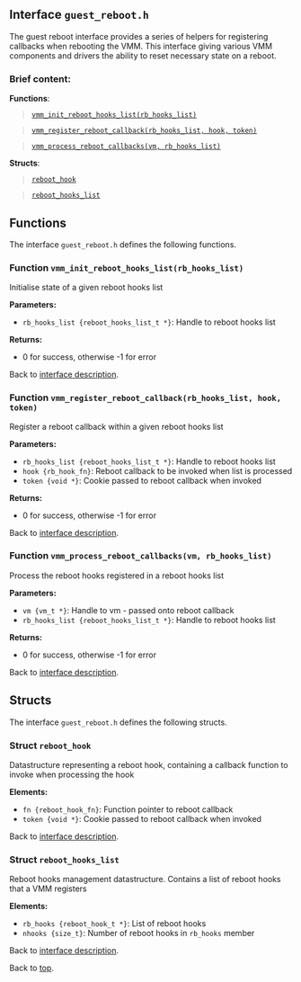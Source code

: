<!--
     Copyright 2020, Data61, CSIRO (ABN 41 687 119 230)

     SPDX-License-Identifier: CC-BY-SA-4.0
-->

## Interface `guest_reboot.h`

The guest reboot interface provides a series of helpers for registering callbacks when rebooting the VMM.
This interface giving various VMM components and drivers the ability to reset necessary state on a reboot.

### Brief content:

**Functions**:

> [`vmm_init_reboot_hooks_list(rb_hooks_list)`](#function-vmm_init_reboot_hooks_listrb_hooks_list)

> [`vmm_register_reboot_callback(rb_hooks_list, hook, token)`](#function-vmm_register_reboot_callbackrb_hooks_list-hook-token)

> [`vmm_process_reboot_callbacks(vm, rb_hooks_list)`](#function-vmm_process_reboot_callbacksvm-rb_hooks_list)



**Structs**:

> [`reboot_hook`](#struct-reboot_hook)

> [`reboot_hooks_list`](#struct-reboot_hooks_list)


## Functions

The interface `guest_reboot.h` defines the following functions.

### Function `vmm_init_reboot_hooks_list(rb_hooks_list)`

Initialise state of a given reboot hooks list

**Parameters:**

- `rb_hooks_list {reboot_hooks_list_t *}`: Handle to reboot hooks list

**Returns:**

- 0 for success, otherwise -1 for error

Back to [interface description](#interface-guest_rebooth).

### Function `vmm_register_reboot_callback(rb_hooks_list, hook, token)`

Register a reboot callback within a given reboot hooks list

**Parameters:**

- `rb_hooks_list {reboot_hooks_list_t *}`: Handle to reboot hooks list
- `hook {rb_hook_fn}`: Reboot callback to be invoked when list is processed
- `token {void *}`: Cookie passed to reboot callback when invoked

**Returns:**

- 0 for success, otherwise -1 for error

Back to [interface description](#interface-guest_rebooth).

### Function `vmm_process_reboot_callbacks(vm, rb_hooks_list)`

Process the reboot hooks registered in a reboot hooks list

**Parameters:**

- `vm {vm_t *}`: Handle to vm - passed onto reboot callback
- `rb_hooks_list {reboot_hooks_list_t *}`: Handle to reboot hooks list

**Returns:**

- 0 for success, otherwise -1 for error

Back to [interface description](#interface-guest_rebooth).


## Structs

The interface `guest_reboot.h` defines the following structs.

### Struct `reboot_hook`

Datastructure representing a reboot hook, containing a callback function to invoke when processing the
hook

**Elements:**

- `fn {reboot_hook_fn}`: Function pointer to reboot callback
- `token {void *}`: Cookie passed to reboot callback when invoked

Back to [interface description](#interface-guest_rebooth).

### Struct `reboot_hooks_list`

Reboot hooks management datastructure. Contains a list of reboot hooks that a VMM registers

**Elements:**

- `rb_hooks {reboot_hook_t *}`: List of reboot hooks
- `nhooks {size_t}`: Number of reboot hooks in `rb_hooks` member

Back to [interface description](#interface-guest_rebooth).


Back to [top](#).

